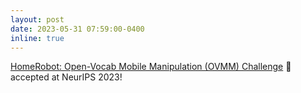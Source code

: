 ```yaml
---
layout: post
date: 2023-05-31 07:59:00-0400
inline: true
---
```

[HomeRobot: Open-Vocab Mobile Manipulation (OVMM) Challenge](https://aihabitat.org/challenge/2023_homerobot_ovmm/) 🤖 accepted at NeurIPS 2023!